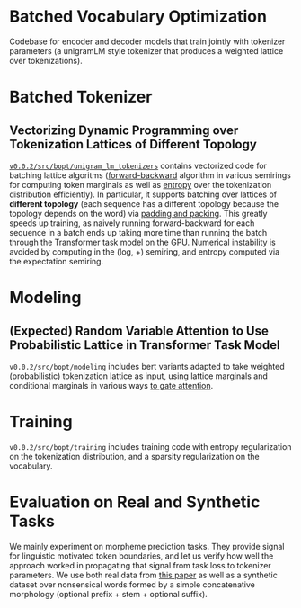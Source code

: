 # Batched Vocabulary Optimization

Codebase for encoder and decoder models that train jointly with tokenizer parameters (a unigramLM style tokenizer that produces a weighted lattice over tokenizations).

# Batched Tokenizer
## Vectorizing Dynamic Programming over Tokenization Lattices of Different Topology
[`v0.0.2/src/bopt/unigram_lm_tokenizers`](https://github.com/zhichul/bopt/tree/a2a338b102c8ec244d516a121fdac2b2cda4bde4/v0.0.2/src/bopt/unigram_lm_tokenizers) contains vectorized code for batching lattice algoritms ([forward-backward](https://github.com/zhichul/bopt/blob/main/v0.0.2/src/bopt/unigram_lm_tokenizers/inference/forward_backward.py) algorithm in various semirings for computing token marginals as well as [entropy](https://github.com/zhichul/bopt/blob/main/v0.0.2/src/bopt/unigram_lm_tokenizers/inference/entropy.py) over the tokenization distribution efficiently). 
In particular, it supports batching over lattices of **different topology** (each sequence has a different topology because the topology depends on the word) via [padding and packing](https://github.com/zhichul/bopt/tree/main/v0.0.2/src/bopt/unigram_lm_tokenizers/encoding).
This greatly speeds up training, as naively running forward-backward for each sequence in a batch ends up taking more time than running the batch through the Transformer task model on the GPU.
Numerical instability is avoided by computing in the (log, +) semiring, and entropy computed via the expectation semiring.

# Modeling
## (Expected) Random Variable Attention to Use Probabilistic Lattice in Transformer Task Model
`v0.0.2/src/bopt/modeling` includes bert variants adapted to take weighted (probabilistic) tokenization lattice as input, using lattice marginals and conditional marginals in various ways [to gate attention](https://github.com/zhichul/bopt/blob/a2a338b102c8ec244d516a121fdac2b2cda4bde4/v0.0.2/src/bopt/modeling/modeling_bert.py#L433). 

# Training
`v0.0.2/src/bopt/training` includes training code with entropy regularization on the tokenization distribution, and a sparsity regularization on the vocabulary.

# Evaluation on Real and Synthetic Tasks
We mainly experiment on morpheme prediction tasks. They provide signal for linguistic motivated token boundaries, and let us verify how well the approach worked in propagating that signal from task loss to tokenizer parameters. We use both real data from [this paper](https://aclanthology.org/2021.acl-long.279/) as well as a synthetic dataset over nonsensical words formed by a simple concatenative morphology (optional prefix + stem + optional suffix).
